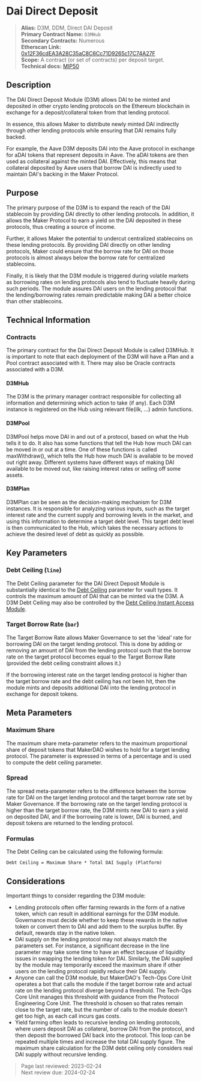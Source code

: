 # Dai Direct Deposit

>**Alias:** D3M, DDM, Direct DAI Deposit  
>**Primary Contract Name:** `D3MHub`  
>**Secondary Contracts:** Numerous  
>**Etherscan Link:** [0x12F36cdEA3A28C35aC8C6Cc71D9265c17C74A27F](https://etherscan.io/address/0x12f36cdea3a28c35ac8c6cc71d9265c17c74a27f)  
>**Scope:** A contract (or set of contracts) per deposit target.  
>**Technical docs:** [MIP50](https://mips.makerdao.com/mips/details/MIP50)  

## Description

The DAI Direct Deposit Module (D3M) allows DAI to be minted and deposited in other crypto lending protocols on the Ethereum blockchain in exchange for a deposit/collateral token from that lending protocol.

In essence, this allows Maker to distribute newly minted DAI indirectly through other lending protocols while ensuring that DAI remains fully backed. 

For example, the Aave D3M deposits DAI into the Aave protocol in exchange for aDAI tokens that represent deposits in Aave. The aDAI tokens are then used as collateral against the minted DAI. Effectively, this means that collateral deposited by Aave users that borrow DAI is indirectly used to maintain DAI's backing in the Maker Protocol. 

## Purpose

The primary purpose of the D3M is to expand the reach of the DAI stablecoin by providing DAI directly to other lending protocols. In addition, it allows the Maker Protocol to earn a yield on the DAI deposited in these protocols, thus creating a source of income.

Further, it allows Maker the potential to undercut centralized stablecoins on these lending protocols. By providing DAI directly on other lending protocols, Maker could ensure that the borrow rate for DAI on those protocols is almost always below the borrow rate for centralized stablecoins. 

Finally, it is likely that the D3M module is triggered during volatile markets as borrowing rates on lending protocols also tend to fluctuate heavily during such periods. The module assures DAI users on the lending protocol that the lending/borrowing rates remain predictable making DAI a better choice than other stablecoins.

## Technical Information

### Contracts

The primary contract for the Dai Direct Deposit Module is called D3MHub. It is important to note that each deployment of the D3M will have a Plan and a Pool contract associated with it. There may also be Oracle contracts associated with a D3M.

#### D3MHub

The D3M is the primary manager contract responsible for collecting all information and determining which action to take (if any). Each D3M instance is registered on the Hub using relevant file(ilk, ...) admin functions.

#### D3MPool

D3MPool helps move DAI in and out of a protocol, based on what the Hub tells it to do. It also has some functions that tell the Hub how much DAI can be moved in or out at a time. One of these functions is called maxWithdraw(), which tells the Hub how much DAI is available to be moved out right away. Different systems have different ways of making DAI available to be moved out, like raising interest rates or selling off some assets.

#### D3MPlan

D3MPlan can be seen as the decision-making mechanism for D3M instances. It is responsible for analyzing various inputs, such as the target interest rate and the current supply and borrowing levels in the market, and using this information to determine a target debt level. This target debt level is then communicated to the Hub, which takes the necessary actions to achieve the desired level of debt as quickly as possible.

## Key Parameters

### Debt Ceiling (`line`)
The Debt Ceiling parameter for the DAI Direct Deposit Module is substantially identical to the [Debt Ceiling](../parameter-index/vault-risk/param-debt-ceiling.md) parameter for vault types. It controls the maximum amount of DAI that can be minted via the D3M. A D3M Debt Ceiling may also be controlled by the [Debt Ceiling Instant Access Module](../module-index/module-dciam.md).

### Target Borrow Rate (`bar`)
The Target Borrow Rate allows Maker Governance to set the 'ideal' rate for borrowing DAI on the target lending protocol. This is done by adding or removing an amount of DAI from the lending protocol such that the borrow rate on the target protocol becomes equal to the Target Borrow Rate (provided the debt ceiling constraint allows it.) 

If the borrowing interest rate on the target lending protocol is higher than the target borrow rate and the debt ceiling has not been hit, then the module mints and deposits additional DAI into the lending protocol in exchange for deposit tokens.

## Meta Parameters

### Maximum Share

The maximum share meta-parameter refers to the maximum proportional share of deposit tokens that MakerDAO wishes to hold for a target lending protocol. The parameter is expressed in terms of a percentage and is used to compute the debt ceiling parameter.

### Spread

The spread meta-parameter refers to the difference between the borrow rate for DAI on the target lending protocol and the target borrow rate set by Maker Governance. If the borrowing rate on the target lending protocol is higher than the target borrow rate, the D3M mints new DAI to earn a yield on deposited DAI, and if the borrowing rate is lower, DAI is burned, and deposit tokens are returned to the lending protocol.

### Formulas

The Debt Ceiling can be calculated using the following formula:

``Debt Ceiling = Maximum Share * Total DAI Supply (Platform)``

## Considerations

Important things to consider regarding the D3M module:

- Lending protocols often offer farming rewards in the form of a native token, which can result in additional earnings for the D3M module. Governance must decide whether to keep these rewards in the native token or convert them to DAI and add them to the surplus buffer. By default, rewards stay in the native token.
- DAI supply on the lending protocol may not always match the parameters set. For instance, a significant decrease in the line parameter may take some time to have an effect because of liquidity issues in swapping the lending token for DAI. Similarly, the DAI supplied by the module may temporarily exceed the maximum share if other users on the lending protocol rapidly reduce their DAI supply.
- Anyone can call the D3M module, but MakerDAO's Tech-Ops Core Unit operates a bot that calls the module if the target borrow rate and actual rate on the lending protocol diverge beyond a threshold. The Tech-Ops Core Unit manages this threshold with guidance from the Protocol Engineering Core Unit. The threshold is chosen so that rates remain close to the target rate, but the number of calls to the module doesn't get too high, as each call incurs gas costs.
- Yield farming often leads to recursive lending on lending protocols, where users deposit DAI as collateral, borrow DAI from the protocol, and then deposit the borrowed DAI back into the protocol. This loop can be repeated multiple times and increase the total DAI supply figure. The maximum share calculation for the D3M debt ceiling only considers real DAI supply without recursive lending.

>Page last reviewed: 2023-02-24  
>Next review due: 2024-02-24
